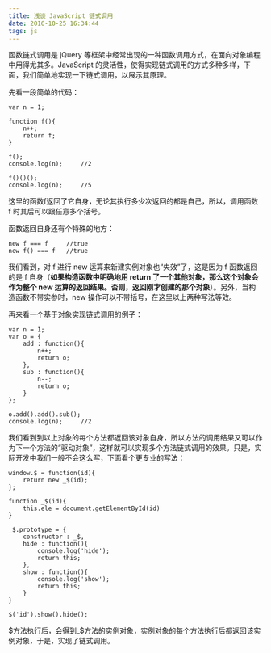 ```yaml
---
title: 浅谈 JavaScript 链式调用
date: 2016-10-25 16:34:44
tags: js
---
```


函数链式调用是 jQuery 等框架中经常出现的一种函数调用方式，在面向对象编程中用得尤其多。JavaScript 的灵活性，使得实现链式调用的方式多种多样，下面，我们简单地实现一下链式调用，以展示其原理。

<!-- more -->

先看一段简单的代码：

```
var n = 1;

function f(){
    n++;
    return f;
}

f();
console.log(n);     //2

f()()();
console.log(n);     //5
```

这里的函数f返回了它自身，无论其执行多少次返回的都是自己，所以，调用函数 f 时其后可以跟任意多个括号。

函数返回自身还有个特殊的地方：

```
new f === f     //true
new f() === f   //true
```

我们看到，对 f 进行 new 运算来新建实例对象也“失效”了，这是因为 f 函数返回的是 f 自身（**如果构造函数中明确地用 return 了一个其他对象，那么这个对象会作为整个 new 运算的返回结果。否则，返回刚才创建的那个对象**）。另外，当构造函数不带实参时，new 操作可以不带括号，在这里以上两种写法等效。

再来看一个基于对象实现链式调用的例子：

```
var n = 1;
var o = {
    add : function(){
        n++;
        return o;
    },
    sub : function(){
        n--;
        return o;
    }
};

o.add().add().sub();
console.log(n);     //2
```

我们看到到以上对象的每个方法都返回该对象自身，所以方法的调用结果又可以作为下一个方法的“驱动对象”，这样就可以实现多个方法链式调用的效果。只是，实际开发中我们一般不会这么写，下面看个更专业的写法：

```
window.$ = function(id){
    return new _$(id);
};

function _$(id){
    this.ele = document.getElementById(id)
}

_$.prototype = {
    constructor : _$,
    hide : function(){
        console.log('hide');
        return this;
    },
    show : function(){
        console.log('show');
        return this;
    }
}

$('id').show().hide();
```

$方法执行后，会得到_$方法的实例对象，实例对象的每个方法执行后都返回该实例对象，于是，实现了链式调用。